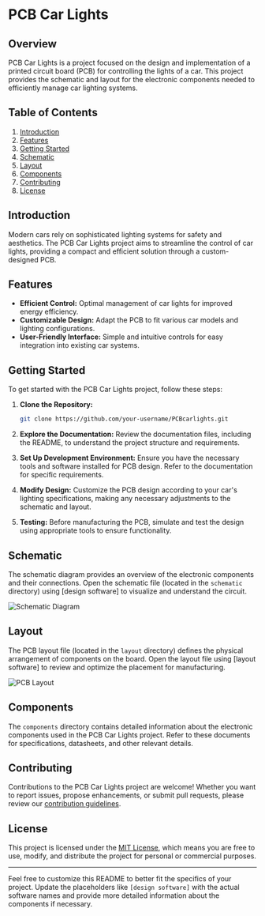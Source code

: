 # PCB Car Lights

## Overview

PCB Car Lights is a project focused on the design and implementation of a printed circuit board (PCB) for controlling the lights of a car. This project provides the schematic and layout for the electronic components needed to efficiently manage car lighting systems.

## Table of Contents

1. [Introduction](#introduction)
2. [Features](#features)
3. [Getting Started](#getting-started)
4. [Schematic](#schematic)
5. [Layout](#layout)
6. [Components](#components)
7. [Contributing](#contributing)
8. [License](#license)

## Introduction

Modern cars rely on sophisticated lighting systems for safety and aesthetics. The PCB Car Lights project aims to streamline the control of car lights, providing a compact and efficient solution through a custom-designed PCB.

## Features

- **Efficient Control:** Optimal management of car lights for improved energy efficiency.
- **Customizable Design:** Adapt the PCB to fit various car models and lighting configurations.
- **User-Friendly Interface:** Simple and intuitive controls for easy integration into existing car systems.

## Getting Started

To get started with the PCB Car Lights project, follow these steps:

1. **Clone the Repository:**
   ```bash
   git clone https://github.com/your-username/PCBcarlights.git
   ```

2. **Explore the Documentation:**
   Review the documentation files, including the README, to understand the project structure and requirements.

3. **Set Up Development Environment:**
   Ensure you have the necessary tools and software installed for PCB design. Refer to the documentation for specific requirements.

4. **Modify Design:**
   Customize the PCB design according to your car's lighting specifications, making any necessary adjustments to the schematic and layout.

5. **Testing:**
   Before manufacturing the PCB, simulate and test the design using appropriate tools to ensure functionality.

## Schematic

The schematic diagram provides an overview of the electronic components and their connections. Open the schematic file (located in the `schematic` directory) using [design software] to visualize and understand the circuit.

![Schematic Diagram](schematic/pcb_car_lights_schematic.png)

## Layout

The PCB layout file (located in the `layout` directory) defines the physical arrangement of components on the board. Open the layout file using [layout software] to review and optimize the placement for manufacturing.

![PCB Layout](layout/pcb_car_lights_layout.png)

## Components

The `components` directory contains detailed information about the electronic components used in the PCB Car Lights project. Refer to these documents for specifications, datasheets, and other relevant details.

## Contributing

Contributions to the PCB Car Lights project are welcome! Whether you want to report issues, propose enhancements, or submit pull requests, please review our [contribution guidelines](CONTRIBUTING.md).

## License

This project is licensed under the [MIT License](LICENSE), which means you are free to use, modify, and distribute the project for personal or commercial purposes.

---

Feel free to customize this README to better fit the specifics of your project. Update the placeholders like `[design software]` with the actual software names and provide more detailed information about the components if necessary.
